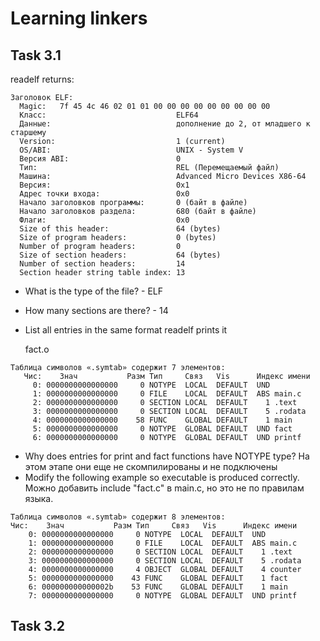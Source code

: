 # Learning linkers

## Task 3.1

readelf returns:

```
Заголовок ELF:
  Magic:   7f 45 4c 46 02 01 01 00 00 00 00 00 00 00 00 00 
  Класс:                             ELF64
  Данные:                            дополнение до 2, от младшего к старшему
  Version:                           1 (current)
  OS/ABI:                            UNIX - System V
  Версия ABI:                        0
  Тип:                               REL (Перемещаемый файл)
  Машина:                            Advanced Micro Devices X86-64
  Версия:                            0x1
  Адрес точки входа:                 0x0
  Начало заголовков программы:       0 (байт в файле)
  Начало заголовков раздела:         680 (байт в файле)
  Флаги:                             0x0
  Size of this header:               64 (bytes)
  Size of program headers:           0 (bytes)
  Number of program headers:         0
  Size of section headers:           64 (bytes)
  Number of section headers:         14
  Section header string table index: 13
  ```


+ What is the type of the file? - ELF
+ How many sections are there? - 14
+ List all entries in the same format readelf prints it
  
  fact.o
```
Таблица символов «.symtab» содержит 7 элементов:
   Чис:    Знач           Разм Тип     Связ   Vis      Индекс имени
     0: 0000000000000000     0 NOTYPE  LOCAL  DEFAULT  UND 
     1: 0000000000000000     0 FILE    LOCAL  DEFAULT  ABS main.c
     2: 0000000000000000     0 SECTION LOCAL  DEFAULT    1 .text
     3: 0000000000000000     0 SECTION LOCAL  DEFAULT    5 .rodata
     4: 0000000000000000    58 FUNC    GLOBAL DEFAULT    1 main
     5: 0000000000000000     0 NOTYPE  GLOBAL DEFAULT  UND fact
     6: 0000000000000000     0 NOTYPE  GLOBAL DEFAULT  UND printf
```
+ Why does entries for print and fact functions have NOTYPE type?
  На этом этапе они еще не скомпилированы и не подключены
+ Modify the following example so executable is produced correctly.
  Можно добавить include "fact.c" в main.c, но это не по правилам языка.

```
Таблица символов «.symtab» содержит 8 элементов:
Чис:    Знач           Разм Тип     Связ   Vis      Индекс имени
    0: 0000000000000000     0 NOTYPE  LOCAL  DEFAULT  UND 
    1: 0000000000000000     0 FILE    LOCAL  DEFAULT  ABS main.c
    2: 0000000000000000     0 SECTION LOCAL  DEFAULT    1 .text
    3: 0000000000000000     0 SECTION LOCAL  DEFAULT    5 .rodata
    4: 0000000000000000     4 OBJECT  GLOBAL DEFAULT    4 counter
    5: 0000000000000000    43 FUNC    GLOBAL DEFAULT    1 fact
    6: 000000000000002b    53 FUNC    GLOBAL DEFAULT    1 main
    7: 0000000000000000     0 NOTYPE  GLOBAL DEFAULT  UND printf
```

## Task 3.2